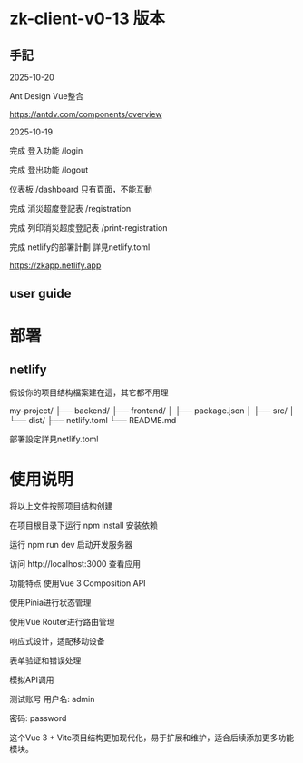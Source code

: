 
# zk-client-v0-13 版本
## 手記
2025-10-20

Ant Design Vue整合

https://antdv.com/components/overview

2025-10-19

完成 登入功能 /login

完成 登出功能 /logout

仪表板 /dashboard 只有頁面，不能互動

完成 消災超度登記表 /registration

完成 列印消災超度登記表 /print-registration

完成 netlify的部署計劃 詳見netlify.toml

https://zkapp.netlify.app

## user guide 

# 部署
## netlify
假设你的项目结构檔案建在這，其它都不用理

my-project/
├── backend/
├── frontend/
│   ├── package.json
│   ├── src/
│   └── dist/
├── netlify.toml
└── README.md

部署設定詳見netlify.toml

# 使用说明

将以上文件按照项目结构创建

在项目根目录下运行 npm install 安装依赖

运行 npm run dev 启动开发服务器

访问 http://localhost:3000 查看应用

功能特点
使用Vue 3 Composition API

使用Pinia进行状态管理

使用Vue Router进行路由管理

响应式设计，适配移动设备

表单验证和错误处理

模拟API调用

测试账号
用户名: admin

密码: password

这个Vue 3 + Vite项目结构更加现代化，易于扩展和维护，适合后续添加更多功能模块。